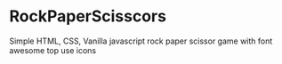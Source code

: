 # RockPaperScisscors
Simple HTML, CSS, Vanilla javascript rock paper scissor game with font awesome top use icons
